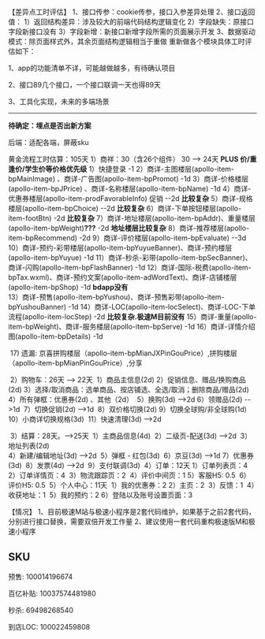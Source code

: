 ## 



【差异点工时评估】
1、接口传参：cookie传参，接口入参差异处理
2、接口返回值：
	1）返回结构差异：涉及较大的前端代码结构逻辑变化
	2）字段缺失：原接口字段新接口没有
	3）字段新增：新接口新增字段所需的页面展示开发
3、数据驱动模式：除页面样式外，其余页面结构逻辑相当于重做
    重新做各个模块具体工时评估如下：

1、app的功能清单不详，可能越做越多，有待确认项目

2、接口89几个接口，一个接口联调一天也得89天

3、工具化实现，未来的多端场景

-----

**待确定：埋点是否出新方案**

后端：适配各端，屏蔽sku

  黄金流程工时估算：105天
        1）商祥：30（含26个组件） 30  --> 24天  **PLUS 价/重逢价/学生价等价格优先级**
            1）快捷登录 -1
            2）商详-主图楼层(apollo-item-bpMainImage) 、商详-广告图(apollo-item-bpPromot)  -1d
            3）商详-价格楼层(apollo-item-bpJPrice) 、商详-名称楼层(apollo-item-bpName)   -1d
            4）商详-优惠券楼层(apollo-item-prodFavorableInfo) 促销 --2d	 **比较复杂**
            5）商详-规格楼层(apollo-item-bpChoice)   --2d     	**比较复杂**
            6）商详-下单按钮楼层(apollo-item-footBtn)  -2d 	**比较复杂**
            7）商详-地址楼层(apollo-item-bpAddr)、重量楼层(apollo-item-bpWeight)**???** -2d **地址楼层比较复杂**
            8）商详-推荐楼层(apollo-item-bpRecommend)  -2d
            9）商详-评价楼层(apollo-item-bpEvaluate)  --3d 
            10）商详-预约-彩带楼层(apollo-item-bpYuyueBanner)、商详-预约楼层(apollo-item-bpYuyue) -1d
            11）商详-秒杀-彩带(apollo-item-bpSecBanner)、商详-闪购(apollo-item-bpFlashBanner) -1d
            12）商详-国际-税费(apollo-item-bpTax.wxml)、商详-预约文案(apollo-item-adWordText)、商详-店铺楼层(apollo-item-bpShop) -1d				 **bdapp没有**  
            13）商详-预售(apollo-item-bpYushou)、商详-预售彩带(apollo-item-bpYushouBanner) -1d
            14）商详-LOC(apollo-item-locSelect)、商详-LOC-下单流程(apollo-item-locStep) -2d **比较复杂.极速M目前没有**
            15）商详-重量(apollo-item-bpWeight)、商详-服务楼层(apollo-item-bpServe) -1d
            16）商详-详情介绍图(apollo-item-bpDetails) -1d

​			17)   遗漏: 京喜拼购楼层（apollo-item-bpMianJXPinGouPrice）,拼购楼层（apollo-item-bpMianPinGouPrice）,分享	

​        2）购物车：26天 --> 22天
​            1）商品主信息(2d)
​            2）促销信息、赠品/换购商品(2d)
​            3）选择/取消商品：选单商品、按店铺选、全选/取消；删除商品/赠品(2d)
​            4）所有弹框：优惠券(2d) 、其他（2d） 
​            5）换购(3d)  -->2d
​            6）领赠品(2d) -->1d
​            7）切换促销(2d) -->1d
​            8）双价格切换(2d) 
​            9）切换全球购/非全球购(1d)
​            10）小商详切换规格(3d)
​            11）快速清理(3d) -->2d

​        3）结算：28天。-->25天
​            1）主商品信息(4d)
​            2）二级页-配送(3d) -->2d
​            3）地址列表(2d)  
​            4）新建/编辑地址(3d) -->2d
​            5）弹框 - 红包(3d) 
​            6）京豆(3d) -->1d
​            7）优惠券(3d)
​            8）发票(4d) -->2d
​            9）支付联调(3d)
​        4）订单：12天
​            1）订单列表页：4
​            2）订单详情页：4
​            3）物流跟踪页：2
​            4）评价中间页：1
​            5）客服H5: 0.5
​            6）评价H5: 0.5
​        5）个人中心：11天
​            1）我的优惠券：2
​            2）主页：2
​            3）反馈：1
​            4）收获地址：1
​            5）我的预约：2
​            6）登陆以及账号设置页面：3

【情况】
1、目前极速M站与极速小程序是2套代码维护，如果基于之前2套代码，分别进行接口替换，需要双倍开发工作量
2、建议使用一套代码重构极速版M和极速小程序

## SKU

预售: 100014196674

百亿补贴: 10037574481980

秒杀: 69498268540

到店LOC: 100022459808